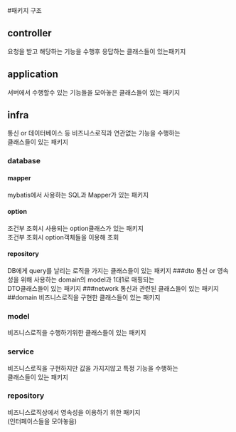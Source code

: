 #패키지 구조
## controller
요청을 받고 해당하는 기능을 수행후 응답하는 클래스들이 있는패키지
## application
서버에서 수행할수 있는 기능들을 모아놓은 클래스들이 있는 패키지
## infra
통신 or 데이터베이스 등 비즈니스로직과 연관없는 기능을 수행하는   
클래스들이 있는 패키지
### database
#### mapper
mybatis에서 사용하는 SQL과 Mapper가 있는 패키지
#### option
조건부 조회시 사용되는 option클래스가 있는 패키지  
조건부 조회시 option객체들을 이용해 조회
#### repository
DB에게 query를 날리는 로직을 가지는 클래스들이 있는 패키지
###dto
통신 or 영속성을 위해 사용하는 domain의 model과 1대1로 매핑되는    
DTO클래스들이 있는 패키지
###network
통신과 관련된 클래스들이 있는 패키지
##domain
비즈니스로직을 구현한 클래스들이 있는 패키지
### model
비즈니스로직을 수행하기위한 클래스들이 있는 패키지
### service
비즈니스로직을 구현하지만 값을 가지지않고 특정 기능을 수행하는    
클래스들이 있는 패키지
### repository
비즈니스로직상에서 영속성을 이용하기 위한 패키지   
(인터페이스들을 모아놓음)
